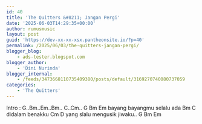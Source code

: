 ```yaml
---
id: 40
title: 'The Quitters &#8211; Jangan Pergi'
date: '2025-06-03T14:29:35+00:00'
author: rumusmusic
layout: post
guid: 'https://dev-xx-xx-xsx.pantheonsite.io/?p=40'
permalink: /2025/06/03/the-quitters-jangan-pergi/
blogger_blog:
    - ads-tester.blogspot.com
blogger_author:
    - 'Dini Nurinda'
blogger_internal:
    - /feeds/3473668110735409380/posts/default/3169270740080737059
categories:
    - 'The Quitters'
---
```


Intro : G..Bm..Em..Bm.. C..Cm.. G Bm Em bayang bayangmu selalu ada Bm C didalam benakku Cm D yang slalu mengusik jiwaku.. G Bm Em